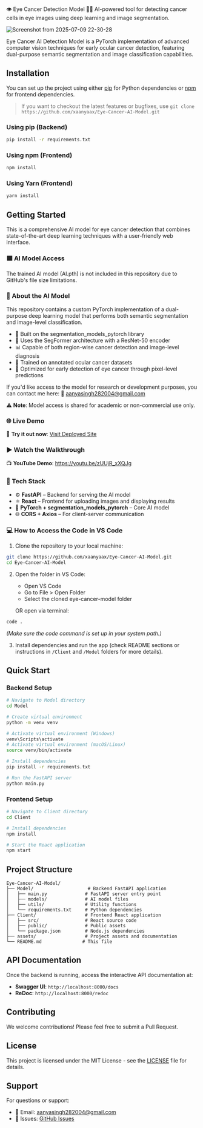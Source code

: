 👁️ Eye Cancer Detection Model 🔬🧠
AI-powered tool for detecting cancer cells in eye images using deep learning and image segmentation.



![Screenshot from 2025-07-09 22-30-28](https://github.com/user-attachments/assets/b0fe1c85-c73e-4c71-a5b3-bb89f369daf2)





Eye Cancer AI Detection Model is a PyTorch implementation of advanced computer vision techniques for early ocular cancer detection, featuring dual-purpose semantic segmentation and image classification capabilities.

## Installation

You can set up the project using either [pip](https://pip.pypa.io/) for Python dependencies or [npm](https://www.npmjs.com/) for frontend dependencies.

> If you want to checkout the latest features or bugfixes, use `git clone https://github.com/xaanyaax/Eye-Cancer-AI-Model.git`

### Using pip (Backend)
```bash
pip install -r requirements.txt
```

### Using npm (Frontend)
```bash
npm install
```

### Using Yarn (Frontend)
```bash
yarn install
```

## Getting Started

This is a comprehensive AI model for eye cancer detection that combines state-of-the-art deep learning techniques with a user-friendly web interface.

### 🟥 AI Model Access 

The trained AI model (AI.pth) is not included in this repository due to GitHub's file size limitations.

### 🧠 About the AI Model

This repository contains a custom PyTorch implementation of a dual-purpose deep learning model that performs both semantic segmentation and image-level classification.

- 🧱 Built on the segmentation_models_pytorch library
- 🧠 Uses the SegFormer architecture with a ResNet-50 encoder  
- 📊 Capable of both region-wise cancer detection and image-level diagnosis
- 🧬 Trained on annotated ocular cancer datasets
- 🎯 Optimized for early detection of eye cancer through pixel-level predictions

If you'd like access to the model for research or development purposes, you can contact me here: 📩 aanyasingh282004@gmail.com

⚠️ **Note**: Model access is shared for academic or non-commercial use only.

### 🌐 Live Demo 

🚀 **Try it out now**: [Visit Deployed Site](https://your-deployed-site.com)

### ▶️ Watch the Walkthrough 

📺 **YouTube Demo**: https://youtu.be/zUUjR_xXQJg

### 🧩 Tech Stack 

- ⚙️ **FastAPI** – Backend for serving the AI model
- ⚛️ **React** – Frontend for uploading images and displaying results  
- 🔬 **PyTorch + segmentation_models_pytorch** – Core AI model
- 🌐 **CORS + Axios** – For client-server communication

### 💻 How to Access the Code in VS Code

1. Clone the repository to your local machine:
```bash
git clone https://github.com/xaanyaax/Eye-Cancer-AI-Model.git
cd Eye-Cancer-AI-Model
```

2. Open the folder in VS Code:
   - Open VS Code
   - Go to File > Open Folder
   - Select the cloned eye-cancer-model folder
   
   OR open via terminal:
```bash
code .
```
*(Make sure the code command is set up in your system path.)*

3. Install dependencies and run the app (check README sections or instructions in `/Client` and `/Model` folders for more details).

## Quick Start

### Backend Setup
```bash
# Navigate to Model directory
cd Model

# Create virtual environment
python -m venv venv

# Activate virtual environment (Windows)
venv\Scripts\activate
# Activate virtual environment (macOS/Linux)
source venv/bin/activate

# Install dependencies
pip install -r requirements.txt

# Run the FastAPI server
python main.py
```

### Frontend Setup
```bash
# Navigate to Client directory
cd Client

# Install dependencies
npm install

# Start the React application
npm start
```

## Project Structure

```
Eye-Cancer-AI-Model/
├── Model/                    # Backend FastAPI application
│   ├── main.py              # FastAPI server entry point
│   ├── models/              # AI model files
│   ├── utils/               # Utility functions
│   └── requirements.txt     # Python dependencies
├── Client/                  # Frontend React application
│   ├── src/                 # React source code
│   ├── public/              # Public assets
│   └── package.json         # Node.js dependencies
├── assets/                  # Project assets and documentation
└── README.md               # This file
```

## API Documentation

Once the backend is running, access the interactive API documentation at:
- **Swagger UI**: `http://localhost:8000/docs`
- **ReDoc**: `http://localhost:8000/redoc`

## Contributing

We welcome contributions! Please feel free to submit a Pull Request.

## License

This project is licensed under the MIT License - see the [LICENSE](LICENSE) file for details.

## Support

For questions or support:
- 📧 Email: aanyasingh282004@gmail.com
- 🐛 Issues: [GitHub Issues](https://github.com/xaanyaax/Eye-Cancer-AI-Model/issues)

[downloads-image]: https://img.shields.io/npm/dm/web3.svg
[npm-url]: https://npmjs.org/package/web3
